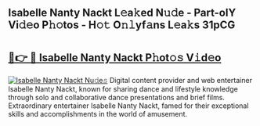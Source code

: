 ## Isabelle Nanty Nackt L𝚎a𝚔ed N𝚞𝚍e - Part-oIY Vi𝚍𝚎o P𝚑𝚘tos - H𝚘𝚝 O𝚗𝚕yf𝚊ns L𝚎a𝚔s 31pCG

# <h2><a href="http://kff1bva.oniu.top/?m=Isabelle+Nanty+Nackt">🔗👉 🔴 Isabelle Nanty Nackt P𝚑ot𝚘𝚜 V𝚒d𝚎o</a></h2>

[![Isabelle Nanty Nackt Nu𝚍e𝚜](https://i.imgur.com/0qMVB7G.gif)](http://kff1bva.oniu.top/?m=Isabelle+Nanty+Nackt)
Digital content provider and web entertainer Isabelle Nanty Nackt, known for sharing dance and lifestyle knowledge through solo and collaborative dance presentations and brief films. Extraordinary entertainer Isabelle Nanty Nackt, famed for their exceptional skills and accomplishments in the world of amusement.  
